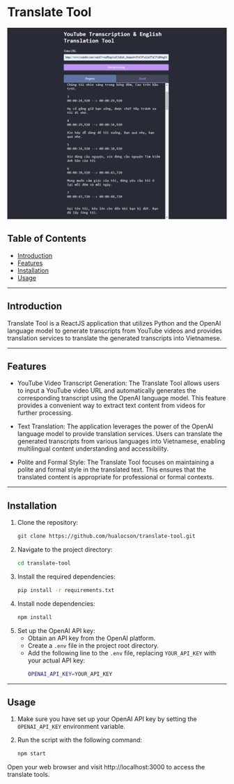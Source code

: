 # Translate Tool
![Project Image](./assets/ui.png)

## Table of Contents

- [Introduction](#introduction)
- [Features](#features)
- [Installation](#installation)
- [Usage](#usage)

---

## Introduction

Translate Tool is a ReactJS application that utilizes Python and the OpenAI language model to generate transcripts from YouTube videos and provides translation services to translate the generated transcripts into Vietnamese.

---

## Features

- YouTube Video Transcript Generation: The Translate Tool allows users to input a YouTube video URL and automatically generates the corresponding transcript using the OpenAI language model. This feature provides a convenient way to extract text content from videos for further processing.

- Text Translation: The application leverages the power of the OpenAI language model to provide translation services. Users can translate the generated transcripts from various languages into Vietnamese, enabling multilingual content understanding and accessibility.

- Polite and Formal Style: The Translate Tool focuses on maintaining a polite and formal style in the translated text. This ensures that the translated content is appropriate for professional or formal contexts.

---

## Installation

1. Clone the repository:
   ```bash
   git clone https://github.com/hualocson/translate-tool.git
   ```
2. Navigate to the project directory:
   ```bash
   cd translate-tool
   ```
3. Install the required dependencies:
   ```bash
   pip install -r requirements.txt
   ```
4. Install node dependencies:
   ```bash
   npm install
   ```
5. Set up the OpenAI API key:
   - Obtain an API key from the OpenAI platform.
   - Create a `.env` file in the project root directory.
   - Add the following line to the `.env` file, replacing `YOUR_API_KEY` with your actual API key:
     ```bash
     OPENAI_API_KEY=YOUR_API_KEY
     ```

---
## Usage

1. Make sure you have set up your OpenAI API key by setting the `OPENAI_API_KEY` environment variable.

2. Run the script with the following command:
   ```bash
   npm start
   ```

Open your web browser and visit http://localhost:3000 to access the translate tools.
